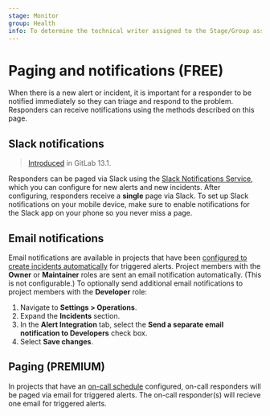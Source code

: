```yaml
---
stage: Monitor
group: Health
info: To determine the technical writer assigned to the Stage/Group associated with this page, see https://about.gitlab.com/handbook/engineering/ux/technical-writing/#assignments
---
```


# Paging and notifications **(FREE)**

When there is a new alert or incident, it is important for a responder to be notified
immediately so they can triage and respond to the problem. Responders can receive
notifications using the methods described on this page.

## Slack notifications

> [Introduced](https://gitlab.com/gitlab-org/gitlab/-/issues/216326) in GitLab 13.1.

Responders can be paged via Slack using the
[Slack Notifications Service](../../user/project/integrations/slack.md), which you
can configure for new alerts and new incidents. After configuring, responders
receive a **single** page via Slack. To set up Slack notifications on your mobile
device, make sure to enable notifications for the Slack app on your phone so
you never miss a page.

## Email notifications

Email notifications are available in projects that have been
[configured to create incidents automatically](incidents.md#create-incidents-automatically)
for triggered alerts. Project members with the **Owner** or **Maintainer** roles are
sent an email notification automatically. (This is not configurable.) To optionally
send additional email notifications to project members with the **Developer** role:

1. Navigate to **Settings > Operations**.
1. Expand the **Incidents** section.
1. In the **Alert Integration** tab, select the **Send a separate email notification to Developers**
   check box.
1. Select **Save changes**.

## Paging **(PREMIUM)**

In projects that have an [on-call schedule](oncall_schedules.md) configured, on-call responders will be paged via email for triggered alerts. The on-call responder(s) will recieve one email for triggered alerts.
